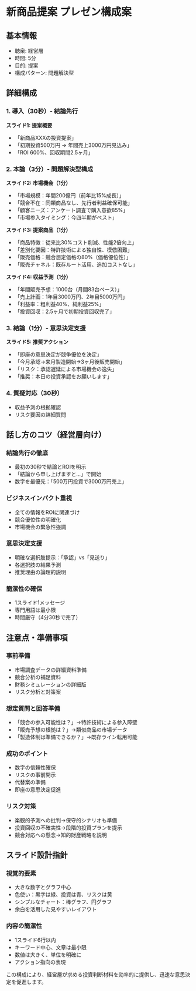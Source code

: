 # 新商品提案 プレゼン構成案

## 基本情報
- 聴衆: 経営層
- 時間: 5分
- 目的: 提案
- 構成パターン: 問題解決型

## 詳細構成

### 1. 導入（30秒）- 結論先行
**スライド1: 提案概要**
- 「新商品XXXの投資提案」
- 「初期投資500万円 → 年間売上3000万円見込み」
- 「ROI 600%、回収期間2.5ヶ月」

### 2. 本論（3分）- 問題解決型構成

**スライド2: 市場機会（1分）**
- 「市場規模：年間200億円（前年比15%成長）」
- 「競合不在：同類商品なし、先行者利益確保可能」
- 「顧客ニーズ：アンケート調査で購入意欲85%」
- 「市場参入タイミング：今四半期がベスト」

**スライド3: 提案商品（1分）**
- 「商品特徴：従来比30%コスト削減、性能2倍向上」
- 「差別化要因：特許技術による独自性、模倣困難」
- 「販売価格：競合想定価格の80%（価格優位性）」
- 「販売チャネル：既存ルート活用、追加コストなし」

**スライド4: 収益予測（1分）**
- 「年間販売予想：1000台（月間83台ペース）」
- 「売上計画：1年目3000万円、2年目5000万円」
- 「利益率：粗利益40%、純利益25%」
- 「投資回収：2.5ヶ月で初期投資回収完了」

### 3. 結論（1分）- 意思決定支援
**スライド5: 推奨アクション**
- 「即座の意思決定が競争優位を決定」
- 「今月承認→来月製造開始→3ヶ月後販売開始」
- 「リスク：承認遅延による市場機会の逸失」
- 「推奨：本日の投資承認をお願いします」

### 4. 質疑対応（30秒）
- 収益予測の根拠確認
- リスク要因の詳細質問

## 話し方のコツ（経営層向け）

### 結論先行の徹底
- 最初の30秒で結論とROIを明示
- 「結論から申し上げますと...」で開始
- 数字を最優先：「500万円投資で3000万円売上」

### ビジネスインパクト重視
- 全ての情報をROIに関連づけ
- 競合優位性の明確化
- 市場機会の緊急性強調

### 意思決定支援
- 明確な選択肢提示：「承認」vs「見送り」
- 各選択肢の結果予測
- 推奨理由の論理的説明

### 簡潔性の確保
- 1スライド1メッセージ
- 専門用語は最小限
- 時間厳守（4分30秒で完了）

## 注意点・準備事項

### 事前準備
- 市場調査データの詳細資料準備
- 競合分析の補足資料
- 財務シミュレーションの詳細版
- リスク分析と対策案

### 想定質問と回答準備
- 「競合の参入可能性は？」→特許技術による参入障壁
- 「販売予想の根拠は？」→類似商品の市場データ
- 「製造体制は準備できるか？」→既存ライン転用可能

### 成功のポイント
- 数字の信頼性確保
- リスクの事前開示
- 代替案の準備
- 即座の意思決定促進

### リスク対策
- 楽観的予測への批判→保守的シナリオも準備
- 投資回収の不確実性→段階的投資プランを提示
- 競合対応への懸念→知的財産戦略を説明

## スライド設計指針

### 視覚的要素
- 大きな数字とグラフ中心
- 色使い：黒字は緑、投資は青、リスクは黄
- シンプルなチャート：棒グラフ、円グラフ
- 余白を活用した見やすいレイアウト

### 内容の簡潔性
- 1スライド6行以内
- キーワード中心、文章は最小限
- 数値は大きく、単位を明確に
- アクション指向の表現

この構成により、経営層が求める投資判断材料を効率的に提供し、迅速な意思決定を促進します。